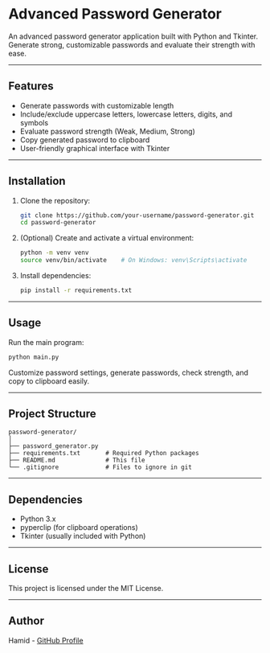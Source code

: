 # Advanced Password Generator

An advanced password generator application built with Python and Tkinter.  
Generate strong, customizable passwords and evaluate their strength with ease.

---

## Features

- Generate passwords with customizable length  
- Include/exclude uppercase letters, lowercase letters, digits, and symbols  
- Evaluate password strength (Weak, Medium, Strong)  
- Copy generated password to clipboard  
- User-friendly graphical interface with Tkinter

---

## Installation

1. Clone the repository:  
   ```bash
   git clone https://github.com/your-username/password-generator.git
   cd password-generator


2. (Optional) Create and activate a virtual environment:

   ```bash
   python -m venv venv
   source venv/bin/activate    # On Windows: venv\Scripts\activate
   ```

3. Install dependencies:

   ```bash
   pip install -r requirements.txt
   ```

---

## Usage

Run the main program:

```bash
python main.py
```

Customize password settings, generate passwords, check strength, and copy to clipboard easily.

---

## Project Structure

```
password-generator/
│
├── password_generator.py  
├── requirements.txt       # Required Python packages
├── README.md              # This file               
└── .gitignore             # Files to ignore in git
```

---

## Dependencies

* Python 3.x
* pyperclip (for clipboard operations)
* Tkinter (usually included with Python)

---

## License

This project is licensed under the MIT License.

---

## Author

Hamid - [GitHub Profile](https://github.com/Hamidkarimi-h)

```


